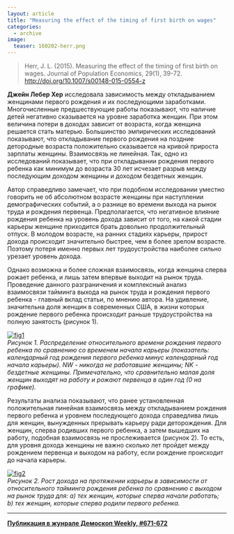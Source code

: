 ```yaml
---
layout: article
title: "Measuring the effect of the timing of first birth on wages"
categories: 
  - archive
image:
  teaser: 160202-herr.png
---
```


> Herr, J. L. (2015). Measuring the effect of the timing of first birth on wages. Journal of Population Economics, 29(1), 39-72. http://doi.org/10.1007/s00148-015-0554-z

**Джейн Лебер Хер** исследовала зависимость между откладыванием женщинами первого рождения и их последующими заработками. Многочисленные предшествующие работы показывают, что наличие детей негативно сказывается на уровне заработка женщин. При этом величина потери в доходах зависит от возраста, когда женщина решается стать матерью. Большинство эмпирических исследований показывают, что откладывание первого рождения на поздние детородные возраста положительно сказывается на кривой прироста зарплаты женщины. Взаимосвязь не линейная. Так, одно из исследований показывает, что при откладывании рождения первого ребенка как минимум до возраста 30 лет исчезает разрыв между последующим доходом женщины и доходом бездетных женщин.

Автор справедливо замечает, что при подобном исследовании уместно говорить не об абсолютном возрасте женщины при наступлении демографических событий, а о разнице во времени выхода на рынок труда и рождения первенца. Предполагается, что негативное влияние рождения ребенка на уровень дохода зависит от того, на какой стадии карьеры женщине приходится брать довольно продолжительный отпуск. В молодом возрасте, на ранних стадиях карьеры, прирост дохода происходит значительно быстрее, чем в более зрелом возрасте. Поэтому потеря именно первых лет трудоустройства наиболее сильно урезает уровень дохода.

Однако возможна и более сложная взаимосвязь, когда женщина сперва рожает ребенка, и лишь затем впервые выходит на рынок труда. Проведение данного разграничения и комплексный анализ взаимосвязи тайминга выхода на рынок труда и рождения первого ребенка - главный вклад статьи, по мнению автора. На удивление, значительна доля женщин в современных США, в жизни которых рождение первого ребенка происходит раньше трудоустройства на полную занятость (рисунок 1).

[![fig1][f1]][f1]  
*Рисунок 1. Распределение относительного времени рождения первого ребенка по сравнению со временем начала карьеры (показатель: календарный год рождения первого ребенка минус календарный год начала карьеры). NW - никогда не работавшие женщины; NK - бездетные женщины. Примечательно, что сравнительно малая доля женщин выходят на работу и рожают первенца в один год (0 на графике).*

Результаты анализа показывают, что ранее установленная положительная линейная взаимосвязь между откладыванием рождения первого ребенка и уровнем последующего дохода справедлива лишь для женщин, вынужденных прерывать карьеру ради деторождения. Для женщин, сперва родивших первого ребенка, а затем вышедших на работу, подобная взаимосвязь не прослеживается (рисунок 2). То есть, для уровня дохода женщины не важно сколько лет пройдет между рождением первенца и выходом на работу, если рождение происходит до начала карьеры.

[![fig2][f2]][f2]  
*Рисунок 2. Рост дохода на протяжении карьеры в зависимости от относительного тайминга рождения ребенка по сравнению с выходом на рынок труда для: a) тех женщин, которые сперва начали работать; b) тех женщин, которые сперва родили первого ребенка.*


[f1]: /dem-digest/images/2016/671-fig-03.png
[f2]: /dem-digest/images/2016/671-fig-04.png

***
**[Публикация в жунрале Демоскоп Weekly, #671-672](http://demoscope.ru/weekly/2016/0671/digest03.php)**